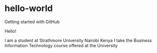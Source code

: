 # hello-world
Getting started with GitHub

Hello!

I am a student at Strathmore University Nairobi Kenya
I take the Business Information Technology course offered at the University
